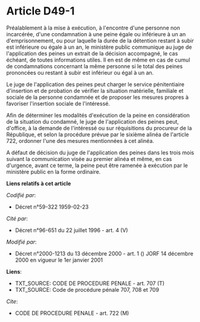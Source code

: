 # Article D49-1

Préalablement à la mise à exécution, à l'encontre d'une personne non incarcérée, d'une condamnation à une peine égale ou
inférieure à un an d'emprisonnement, ou pour laquelle la durée de la détention restant à subir est inférieure ou égale à un
an, le ministère public communique au juge de l'application des peines un extrait de la décision accompagné, le cas échéant,
de toutes informations utiles. Il en est de même en cas de cumul de condamnations concernant la même personne si le total des
peines prononcées ou restant à subir est inférieur ou égal à un an.

Le juge de l'application des peines peut charger le service pénitentiaire d'insertion et de probation de vérifier la
situation matérielle, familiale et sociale de la personne condamnée et de proposer les mesures propres à favoriser
l'insertion sociale de l'intéressé.

Afin de déterminer les modalités d'exécution de la peine en considération de la situation du condamné, le juge de
l'application des peines peut, d'office, à la demande de l'intéressé ou sur réquisitions du procureur de la République, et
selon la procédure prévue par le sixième alinéa de l'article 722, ordonner l'une des mesures mentionnées à cet alinéa.

A défaut de décision du juge de l'application des peines dans les trois mois suivant la communication visée au premier alinéa
et même, en cas d'urgence, avant ce terme, la peine peut être ramenée à exécution par le ministère public en la forme
ordinaire.

**Liens relatifs à cet article**

_Codifié par_:

  - Décret n°59-322 1959-02-23

_Cité par_:

  - Décret n°96-651 du 22 juillet 1996 - art. 4 (V)

_Modifié par_:

  - Décret n°2000-1213 du 13 décembre 2000 - art. 1 () JORF 14 décembre 2000 en vigueur le 1er janvier 2001

**Liens**:

  - TXT_SOURCE: CODE DE PROCEDURE PENALE - art. 707 (T)
  - TXT_SOURCE: Code de procédure pénale 707, 708 et 709

_Cite_:

  - CODE DE PROCEDURE PENALE - art. 722 (M)
